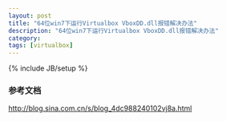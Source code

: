 ```yaml
---
layout: post
title: "64位win7下运行Virtualbox VboxDD.dll报错解决办法"
description: "64位win7下运行Virtualbox VboxDD.dll报错解决办法"
category: 
tags: [virtualbox]
---
```

{% include JB/setup %}

### 参考文档

http://blog.sina.com.cn/s/blog_4dc988240102vj8a.html
